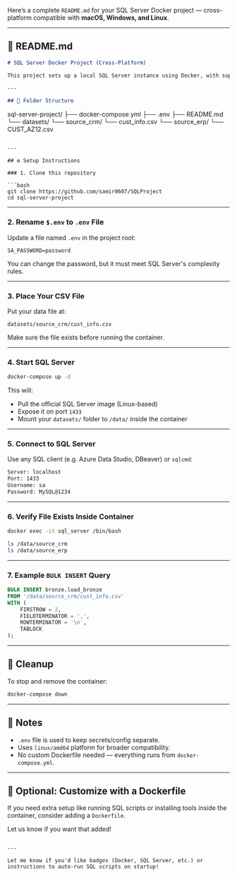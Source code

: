 Here’s a complete `README.md` for your SQL Server Docker project — cross-platform compatible with **macOS, Windows, and Linux**.

---

## 📘 README.md

```markdown
# SQL Server Docker Project (Cross-Platform)

This project sets up a local SQL Server instance using Docker, with support for `BULK INSERT` from a mounted dataset. It works seamlessly across **macOS**, **Windows**, and **Linux**.

---

## 🧱 Folder Structure

```

sql-server-project/
├── docker-compose.yml
├── .env
├── README.md
└── datasets/
		└── source_crm/
				└── cust_info.csv
		└── source_erp/
				└── CUST_AZ12.csv
````

---

## ⚙️ Setup Instructions

### 1. Clone this repository

```bash
git clone https://github.com/samir0607/SQLProject
cd sql-server-project
````

---

### 2. Rename `$.env` to `.env` File

Update a file named `.env` in the project root:

```env
SA_PASSWORD=password
```

You can change the password, but it must meet SQL Server's complexity rules.

---

### 3. Place Your CSV File

Put your data file at:

```
datasets/source_crm/cust_info.csv
```

Make sure the file exists before running the container.

---

### 4. Start SQL Server

```bash
docker-compose up -d
```

This will:

* Pull the official SQL Server image (Linux-based)
* Expose it on port `1433`
* Mount your `datasets/` folder to `/data/` inside the container

---

### 5. Connect to SQL Server

Use any SQL client (e.g. Azure Data Studio, DBeaver) or `sqlcmd`:

```bash
Server: localhost
Port: 1433
Username: sa
Password: MySQL@1234
```

---

### 6. Verify File Exists Inside Container

```bash
docker exec -it sql_server /bin/bash
```
```bash
ls /data/source_crm
ls /data/source_erp
```
---

### 7. Example `BULK INSERT` Query

```sql
BULK INSERT bronze.load_bronze
FROM '/data/source_crm/cust_info.csv'
WITH (
    FIRSTROW = 2,
    FIELDTERMINATOR = ',',
    ROWTERMINATOR = '\n',
    TABLOCK
);
```

---

## 🧼 Cleanup

To stop and remove the container:

```bash
docker-compose down
```

---

## 📌 Notes

* `.env` file is used to keep secrets/config separate.
* Uses `linux/amd64` platform for broader compatibility.
* No custom Dockerfile needed — everything runs from `docker-compose.yml`.

---

## 🧩 Optional: Customize with a Dockerfile

If you need extra setup like running SQL scripts or installing tools inside the container, consider adding a `Dockerfile`.

Let us know if you want that added!

```

---

Let me know if you'd like badges (Docker, SQL Server, etc.) or instructions to auto-run SQL scripts on startup!
```
